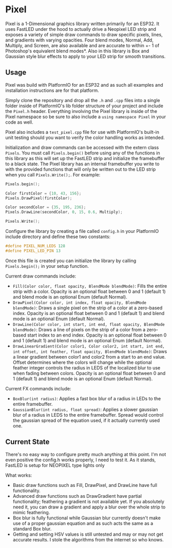 # Pixel 

Pixel is a 1-Dimensional graphics library written primarily for an ESP32. It uses FastLED under the hood to actually drive a Neopixel LED strip and exposes a variety of simple draw commands to draw specific pixels, lines, and gradients with varying opacities. Four blend modes, Normal, Add, Multiply, and Screen, are also available and are accurate to within +- 1 of Photoshop's equivalent blend modes*. Also in this library is Box and Gaussian style blur effects to apply to your LED strip for smooth transitions.

[^*]: Photoshop seems to have some weird occasional rounding errors compared to the algorithms in this library. They don't crop up very often but can be seen in the `test_merge_rpixel_screen` unit test if assertion delta is set to 0.

## Usage

Pixel was build with PlatformIO for an ESP32 and as such all examples and installation instructions are for that platform.

Simply clone the repository and drop all the `.h` and `.cpp` files into a single folder inside of PlatformIO's lib folder structure of your project and include the `Pixel.h` header. Everything involving the Pixel library is inside of the Pixel namespace so be sure to also include a `using namespace Pixel` in your code as well.

Pixel also includes a `test_pixel.cpp` file for use with PlatformIO's built-in unit testing should you want to verify the color handling works as intended.

Initialization and draw commands can be accessed with the extern class `Pixels`. You must call `Pixels.begin()` before using any of the functions in this library as this will set up the FastLED strip and initialize the framebuffer to a black state. The Pixel library has an internal framebuffer you write to with the provided functions that will only be written out to the LED strip when you call `Pixels.Write();`. For example:

```c++
Pixels.begin();

Color firstColor = {10, 43, 156};
Pixels.DrawPixel(firstColor);

Color secondColor = {35, 195, 236};
Pixels.DrawLine(secondColor, 0, 15, 0.6, Multiply);

Pixels.Write();
```

Configure the library by creating a file called `config.h` in your PlatformIO include directory and define these two constants:

```c++
#define PIXEL_NUM_LEDS 128
#define PIXEL_LED_PIN 13
```

Once this file is created you can initialize the library by calling `Pixels.begin();` in your setup function.

Current draw commands include:

- `Fill(Color color, float opacity, BlendMode blendMode)`: Fills the entire strip with a color. Opacity is an optional float between 0 and 1 (default 1) and blend mode is an optional Enum (default Normal).
- `DrawPixel(Color color, int index, float opacity, BlendMode blendMode)`: Draws a single pixel on the strip of a color at a zero-based index. Opacity is an optional float between 0 and 1 (default 1) and blend mode is an optional Enum (default Normal).
- `DrawLine(Color color, int start, int end, float opacity, BlendMode blendMode)`: Draws a line of pixels on the strip of a color from a zero-based start index to an end index. Opacity is an optional float between 0 and 1 (default 1) and blend mode is an optional Enum (default Normal).
- `DrawLinearGradient(Color color1, Color color2, int start, int end, int offset, int feather, float opacity, BlendMode blendMode)`: Draws a linear gradient between color1 and color2 from a start to an end value. Offset determines where the colors will change while the optional feather integer controls the radius in LEDS of the localized blur to use when fading between colors. Opacity is an optional float between 0 and 1 (default 1) and blend mode is an optional Enum (default Normal).

Current FX commands include:

- `BoxBlur(int radius)`: Applies a fast box blur of a radius in LEDs to the entire framebuffer.
- `GaussianBlur(int radius, float spread)`: Applies a slower gaussian blur of a radius in LEDS to the entire framebuffer. Spread would control the gaussian spread of the equation used, if it actually currently used one.



## Current State

There's no easy way to configure pretty much anything at this point. I'm not even positive the config.h works properly, I need to test it. As it stands, FastLED is setup for NEOPIXEL type lights only

What works:

- Basic draw functions such as Fill, DrawPixel, and DrawLine have full functionality.
- Advanced draw functions such as DrawGradient have partial functionality; feathering a gradient is not available yet. If you absolutely need it, you can draw a gradient and apply a blur over the whole strip to mimic feathering.
- Box blur is fully functional while Gaussian blur currently doesn't make use of a proper gaussian equation and as such acts the same as a standard Box blur.
- Getting and setting HSV values is still untested and may or may not get accurate results. I stole the algorithms from the internet so who knows.